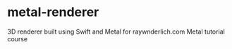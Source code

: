 # metal-renderer

3D renderer built using Swift and Metal for raywnderlich.com Metal tutorial course
